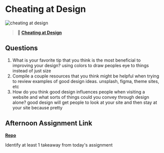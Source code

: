 # Cheating at Design

![cheating at design](https://bcw.blob.core.windows.net/public/img/courses/5247609446691139)

> **📖 [Cheating at Design](https://codeworksacademy.com/fs-student-guide/resources/wk1/04-Cheating-at-Design)**

## Questions

1. What is your favorite tip that you think is the most beneficial to improving your design?
using colors to draw peoples eye to things instead of just size
2. Compile a couple resources that you think might be helpful when trying to review examples of good design ideas.
unsplash, figma, theme sites, etc
3. How do you think good design influences people when visiting a website and what sorts of things could you convey through design alone?
good design will get people to look at your site and then stay at your site because pretty
## Afternoon Assignment Link

**[Repo](https://github.com/big-daddy-dom/My-dmc-page)**

Identify at least 1 takeaway from today's assignment
